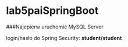 # lab5paiSpringBoot

###Najepierw uruchomić MySQL Server

login/hasło do Spring Security: **student/student**